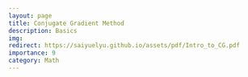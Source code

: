 ```yaml
---
layout: page
title: Conjugate Gradient Method
description: Basics
img:
redirect: https://saiyuelyu.github.io/assets/pdf/Intro_to_CG.pdf
importance: 9
category: Math
---
```

